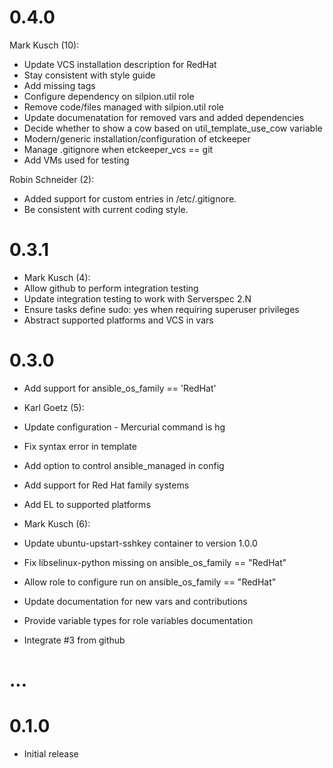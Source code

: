 # 0.4.0

Mark Kusch (10):

* Update VCS installation description for RedHat
* Stay consistent with style guide
* Add missing tags
* Configure dependency on silpion.util role
* Remove code/files managed with silpion.util role
* Update documenatation for removed vars and added dependencies
* Decide whether to show a cow based on util\_template\_use\_cow variable
* Modern/generic installation/configuration of etckeeper
* Manage .gitignore when etckeeper\_vcs == git
* Add VMs used for testing

Robin Schneider (2):

* Added support for custom entries in /etc/.gitignore.
* Be consistent with current coding style.

# 0.3.1

* Mark Kusch (4):
* Allow github to perform integration testing
* Update integration testing to work with Serverspec 2.N
* Ensure tasks define sudo: yes when requiring superuser privileges
* Abstract supported platforms and VCS in vars

# 0.3.0

* Add support for ansible_os_family == 'RedHat'

* Karl Goetz (5):
* Update configuration - Mercurial command is hg
* Fix syntax error in template
* Add option to control ansible_managed in config
* Add support for Red Hat family systems
* Add EL to supported platforms

* Mark Kusch (6):
* Update ubuntu-upstart-sshkey container to version 1.0.0
* Fix libselinux-python missing on ansible_os_family == "RedHat"
* Allow role to configure run on ansible_os_family == "RedHat"
* Update documentation for new vars and contributions
* Provide variable types for role variables documentation
* Integrate #3 from github

# ...

# 0.1.0

* Initial release


<!-- vim: set nofen ts=4 sw=4 et: -->
